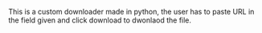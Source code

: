 This is a custom downloader made in python, the user has to paste URL in the field given and click download to dwonlaod the file.
